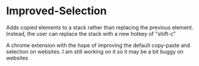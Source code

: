 # Improved-Selection

Adds copied elements to a stack rather than replacing the previous element. Instead, the user can replace the stack with a new hotkey of "shift-c"

A chrome extension with the hope of improving the default copy-paste and selection on websites. I am still working on it so it may be a bit buggy on websites
